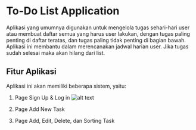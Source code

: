 # To-Do List Application

Aplikasi yang umumnya digunakan untuk mengelola tugas sehari-hari user atau membuat daftar semua yang harus user lakukan, dengan tugas paling penting di daftar teratas, dan tugas paling tidak penting di bagian bawah. Aplikasi ini membantu dalam merencanakan jadwal harian user. Jika tugas sudah selesai maka akan hilang dari list.

## Fitur Aplikasi
Aplikasi ini akan memiliki beberapa sistem, yaitu:
1. Page Sign Up & Log in
![alt text](https://drive.google.com/file/d/1gf9qm_AOwG71R1uMj4Az1fWcGtTb7P5L/view?usp=share_link)

2. Page Add New Task
3. Page Add, Edit, Delete, dan Sorting Task
